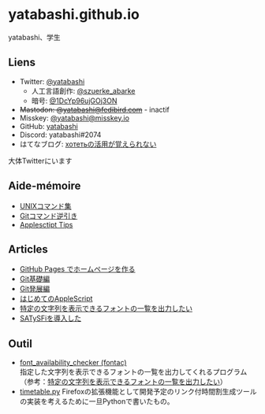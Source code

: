 # yatabashi.github.io
yatabashi、学生

## Liens
* Twitter: [@yatabashi](https://twitter.com/yatabashi)
    * 人工言語創作: [@szuerke_abarke](https://twitter.com/szuerke_abarke)
    * 暗号: [@1DcYp96ujGOj3ON](https://twitter.com/1DcYp96ujGOj3ON)
* ~~Mastodon: @yatabashi@fedibird.com~~ - inactif
* Misskey: [@yatabashi@misskey.io](https://misskey.io/@yatabashi)
* GitHub: [yatabashi](https://github.com/yatabashi)
* Discord: yatabashi#2074
* はてなブログ: [хотетьの活用が覚えられない](https://yatabashi.hatenablog.com/)

大体Twitterにいます

## Aide-mémoire
* [UNIXコマンド集](./unix-commands.html)
* [Gitコマンド逆引き](./git-commands.html)
* [Applesctipt Tips](./applescript-tips.html)

## Articles
* [GitHub Pages でホームページを作る](./how-to-create-the-homepage.html)
* [Git基礎編](./git-basic.html)
* [Git発展編](./git-advanced.html)
* [はじめてのAppleScript](./applescript.html)
* [特定の文字列を表示できるフォントの一覧を出力したい](./font-availability-checker.html)
* [SATySFiを導入した](./install_satysfi.html)

## Outil
* [font_availability_checker (fontac)](https://github.com/yatabashi/font_availability_checker)  
    指定した文字列を表示できるフォントの一覧を出力してくれるプログラム（参考：[特定の文字列を表示できるフォントの一覧を出力したい](./font-availability-checker.html)）
* [timetable.py](./res/timetable-20231011.py)
    Firefoxの拡張機能として開発予定のリンク付時間割生成ツールの実装を考えるために一旦Pythonで書いたもの。
